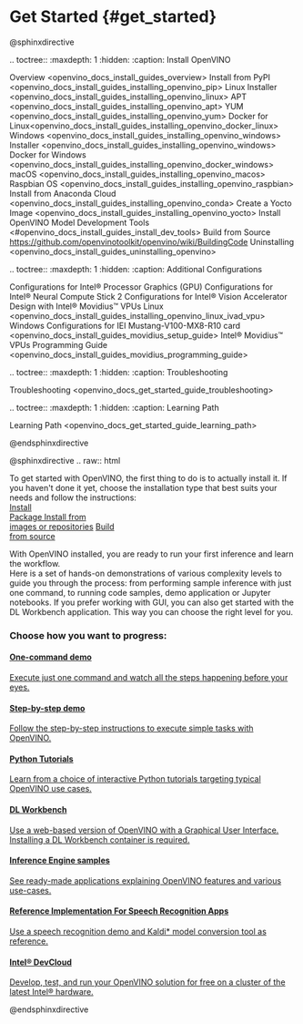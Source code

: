 # Get Started {#get_started}

@sphinxdirective

.. toctree::
   :maxdepth: 1
   :hidden:
   :caption: Install OpenVINO
   
   Overview <openvino_docs_install_guides_overview>
   Install from PyPI <openvino_docs_install_guides_installing_openvino_pip>
   Linux
       Installer <openvino_docs_install_guides_installing_openvino_linux>
       APT <openvino_docs_install_guides_installing_openvino_apt>
       YUM <openvino_docs_install_guides_installing_openvino_yum>
       Docker for Linux<openvino_docs_install_guides_installing_openvino_docker_linux>
   Windows <openvino_docs_install_guides_installing_openvino_windows>
        Installer <openvino_docs_install_guides_installing_openvino_windows>
        Docker for Windows <openvino_docs_install_guides_installing_openvino_docker_windows>
   macOS <openvino_docs_install_guides_installing_openvino_macos>
   Raspbian OS <openvino_docs_install_guides_installing_openvino_raspbian>
   Install from Anaconda Cloud <openvino_docs_install_guides_installing_openvino_conda>
   Create a Yocto Image <openvino_docs_install_guides_installing_openvino_yocto>
   Install OpenVINO Model Development Tools <#openvino_docs_install_guides_install_dev_tools>
   Build from Source <https://github.com/openvinotoolkit/openvino/wiki/BuildingCode>
   Uninstalling <openvino_docs_install_guides_uninstalling_openvino>

.. toctree::
   :maxdepth: 1
   :hidden:
   :caption: Additional Configurations
   
   Configurations for Intel® Processor Graphics (GPU)
   Configurations for Intel® Neural Compute Stick 2
   Configurations for Intel® Vision Accelerator Design with Intel® Movidius™ VPUs
        Linux <openvino_docs_install_guides_installing_openvino_linux_ivad_vpu>
        Windows 
        Configurations for IEI Mustang-V100-MX8-R10 card <openvino_docs_install_guides_movidius_setup_guide>
        Intel® Movidius™ VPUs Programming Guide <openvino_docs_install_guides_movidius_programming_guide>

.. toctree::
   :maxdepth: 1
   :hidden:
   :caption: Troubleshooting
   
   Troubleshooting <openvino_docs_get_started_guide_troubleshooting>
   
.. toctree::
   :maxdepth: 1
   :hidden:
   :caption: Learning Path
   
   Learning Path <openvino_docs_get_started_guide_learning_path>

@endsphinxdirective
   
<!--
.. toctree::
   :maxdepth: 1
   :hidden:
   :caption: Get Started Guides-->
<!--   
   Get Started with One-Command Demo <openvino_docs_get_started_get_started_scripts>
   Get Started with Step-by-step Demo <openvino_docs_get_started_get_started_demos>
   Get Started with Tutorials <tutorials>
-->
<!--
.. toctree::
   :maxdepth: 1
   :hidden:
   :caption: Inference Engine Code Samples
-->
<!--
   openvino_docs_IE_DG_Samples_Overview-->
<!--
.. toctree::
   :maxdepth: 1
   :hidden:
   :caption: Reference Implementations For Speech Recognition Apps-->
<!--
   openvino_inference_engine_samples_speech_libs_and_demos_Speech_libs_and_demos
   openvino_inference_engine_samples_speech_libs_and_demos_Speech_library
   openvino_inference_engine_samples_speech_libs_and_demos_Offline_speech_recognition_demo
   openvino_inference_engine_samples_speech_libs_and_demos_Live_speech_recognition_demo
   openvino_inference_engine_samples_speech_libs_and_demos_Kaldi_SLM_conversion_tool
-->
 
@sphinxdirective
.. raw:: html
    
   <link rel="stylesheet" type="text/css" href="_static/css/getstarted_style.css">
   <p id="GSG_introtext">To get started with OpenVINO, the first thing to do is to actually install it. If you haven't done it yet, choose the installation type that best suits your needs and follow the instructions:<br />
     <a href="openvino_docs_install_guides_installing_openvino_linux.html" >Install<br /> Package </a>
     <a href="openvino_docs_install_guides_installing_openvino_images.html" >Install from <br /> images or repositories</a>
     <a href="https://github.com/openvinotoolkit/openvino/wiki/BuildingCode" >Build <br /> from source</a>
   </p>
   <div style="clear:both;"> </div>   
   <p>With OpenVINO installed, you are ready to run your first inference and learn the workflow. <br /> Here is a set of hands-on demonstrations of various complexity levels to guide you through the process: from performing sample inference with just one command, to running code samples, demo application or Jupyter notebooks. If you prefer working with GUI, you can also get started with the DL Workbench application. This way you can choose the right level for you.<br /></p>
   
   <h3>Choose how you want to progress:</h3>
   
   <div id="GSG_nextstepchoice">
     <a href="openvino_docs_get_started_get_started_scripts.html" >
        <h4>One-command demo 		</h4>
        <p>Execute just one command and watch all the steps happening before your eyes. </p>
     </a>  		
     <a href="openvino_docs_get_started_get_started_demos.html" >
        <h4>Step-by-step demo		</h4>
        <p>Follow the step-by-step instructions to execute simple tasks with OpenVINO. </p>
     </a>
     <a href="tutorials.html" >
        <h4>Python Tutorials		</h4>
        <p>Learn from a choice of interactive Python tutorials targeting typical OpenVINO use cases.	</p>
     </a> 		
     <a href="workbench_docs_Workbench_DG_Introduction.html" >
        <h4>DL Workbench		</h4>
        <p>Use a web-based version of OpenVINO with a Graphical User Interface. Installing a DL Workbench container is required. </p>
     </a> 
     <a href="openvino_docs_IE_DG_Samples_Overview.html" >
        <h4>Inference Engine samples	</h4>
        <p>See ready-made applications explaining OpenVINO features and various use-cases.		</p>
     </a> 
     <a href="openvino_docs_IE_DG_Samples_Overview.html" >
        <h4>Reference Implementation For Speech Recognition Apps</h4>
        <p>Use a speech recognition demo and Kaldi* model conversion tool as reference. </p>
     </a>
     <a href="http://devcloud.intel.com/edge/" >
        <h4>Intel® DevCloud 	</h4>
        <p>Develop, test, and run your OpenVINO solution for free on a cluster of the latest Intel® hardware. </p>
     </a> 
   </div>
   <div style="clear:both;"> </div>
 
@endsphinxdirective
